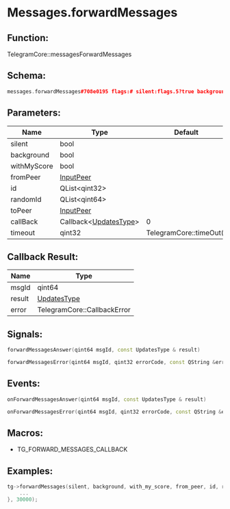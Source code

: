 # Messages.forwardMessages

## Function:

TelegramCore::messagesForwardMessages

## Schema:

```c++
messages.forwardMessages#708e0195 flags:# silent:flags.5?true background:flags.6?true with_my_score:flags.8?true from_peer:InputPeer id:Vector<int> random_id:Vector<long> to_peer:InputPeer = Updates;
```
## Parameters:

|Name|Type|Default|
|----|----|-------|
|silent|bool||
|background|bool||
|withMyScore|bool||
|fromPeer|[InputPeer](../../types/inputpeer.md)||
|id|QList&lt;qint32&gt;||
|randomId|QList&lt;qint64&gt;||
|toPeer|[InputPeer](../../types/inputpeer.md)||
|callBack|Callback&lt;[UpdatesType](../../types/updatestype.md)&gt;|0|
|timeout|qint32|TelegramCore::timeOut()|

## Callback Result:

|Name|Type|
|----|----|
|msgId|qint64|
|result|[UpdatesType](../../types/updatestype.md)|
|error|TelegramCore::CallbackError|

## Signals:

```c++
forwardMessagesAnswer(qint64 msgId, const UpdatesType & result)
```
```c++
forwardMessagesError(qint64 msgId, qint32 errorCode, const QString &errorText)
```

## Events:

```c++
onForwardMessagesAnswer(qint64 msgId, const UpdatesType & result)
```
```c++
onForwardMessagesError(qint64 msgId, qint32 errorCode, const QString &errorText)
```

## Macros:

* TG_FORWARD_MESSAGES_CALLBACK

## Examples:

```c++
tg->forwardMessages(silent, background, with_my_score, from_peer, id, random_id, to_peer, [=](TG_FORWARD_MESSAGES_CALLBACK){
    ...
}, 30000);
```
